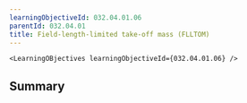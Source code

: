 ```yaml
---
learningObjectiveId: 032.04.01.06
parentId: 032.04.01
title: Field-length-limited take-off mass (FLLTOM)
---
```


```tsx eval
<LearningOBjectives learningObjectiveId={032.04.01.06} />
```

## Summary
